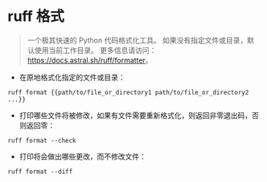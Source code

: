 # ruff 格式

> 一个极其快速的 Python 代码格式化工具。
> 如果没有指定文件或目录，默认使用当前工作目录。
> 更多信息请访问：<https://docs.astral.sh/ruff/formatter>。

- 在原地格式化指定的文件或目录：

`ruff format {{path/to/file_or_directory1 path/to/file_or_directory2 ...}}`

- 打印哪些文件将被修改，如果有文件需要重新格式化，则返回非零退出码，否则返回零：

`ruff format --check`

- 打印将会做出哪些更改，而不修改文件：

`ruff format --diff`
